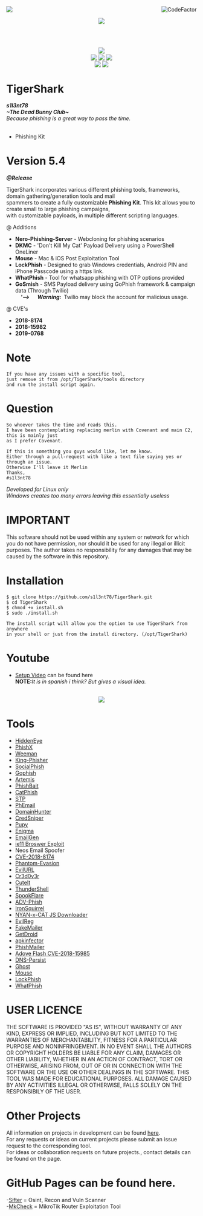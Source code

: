 <img align="left" src="https://img.shields.io/badge/Author-s1l3nt78-blueviolet">
<img align="right" src="https://www.codefactor.io/repository/github/s1l3nt78/sifter/badge" alt="CodeFactor"><br/>
<p align="center"><img align="center" src="https://img.shields.io/badge/Collective-The_Dead_Bunny_Club-green"></p>
<br />
<br />
<p align="center">
 <img align="center" src="https://raw.githubusercontent.com/s1l3nt78/s1l3nt78.github.io/master/TigerShark/tigershark-Release.PNG">
 <br>
 <img align="center" src="https://img.shields.io/github/issues/s1l3nt78/TigerShark">
 <img align="center" src="https://img.shields.io/github/forks/s1l3nt78/TigerShark">
 <img align="center" src="https://img.shields.io/github/stars/s1l3nt78/TigerShark">
 <br />
 <img align="center" src="https://img.shields.io/badge/Build-Release-orange">
 <img align="center" src="https://img.shields.io/badge/Version-5.4-red">
 <!--<br>
 <img align="center" src="https://img.shields.io/badge/Revision-1-green">
--></p>


# TigerShark
<strong><em>s1l3nt78</strong>
 <br>
<strong><em>~The Dead Bunny Club~</em></strong>
 <br>
 Because phishing is a great way to pass the time.</em>
<br>
<br>

- Phishing Kit

# Version 5.4
<strong><em>@Release
<!-- <br />
@ Revision 1-->
 </em></strong>

TigerShark incorporates various different phishing tools, frameworks, domain gathering/generation tools and mail <br>
spammers to create a fully customizable <strong>Phishing Kit</strong>. This kit allows you to create small to large phishing campaigns, <br>
with customizable payloads, in multiple different scripting languages.


@ Additions
- <strong>Nero-Phishing-Server</strong> - Webcloning for phishing scenarios
- <strong>DKMC</strong> - 'Don't Kill My Cat' Payload Delivery using a PowerShell OneLiner
- <strong>Mouse</strong> - Mac & iOS Post Exploitation Tool
- <strong>LockPhish</strong> - Designed to grab Windows credentials, Android PIN and iPhone Passcode using a https link.
- <strong>WhatPhish</strong> - Tool for whatsapp phishing with OTP options provided 
- <strong>GoSmish</strong> - SMS Payload delivery using GoPhish framework & campaign data (Through Twilio)<br />
&emsp;<strong><em>'-->&emsp;&ensp;Warning:</em></strong>&ensp;Twilio may block the account for malicious usage.

@ CVE's
- <strong>2018-8174</strong>
- <strong>2018-15982</strong>
- <strong>2019-0768</strong>


# Note

    If you have any issues with a specific tool, 
    just remove it from /opt/TigerShark/tools directory
    and run the install script again.

# Question

    So whoever takes the time and reads this.
    I have been contemplating replacing merlin with Covenant and main C2, this is mainly just
    as I prefer Covenant.

    If this is something you guys would like, let me know. 
    Either through a pull-request with like a text file saying yes or through an issue.
    Otherwise I'll leave it Merlin
    Thanks,
    #s1l3nt78


<em>Developed for Linux only</em>
<br />
<em>Windows creates too many errors leaving this essentially useless</em>


# IMPORTANT

This software should not be used within any system or
network for which you do not have permission, nor should
it be used for any illegal or illicit purposes. The author
takes no responsibility for any damages that may be caused
by the software in this repository.

# Installation

    $ git clone https://github.com/s1l3nt78/TigerShark.git
    $ cd TigerShark
    $ chmod +x install.sh
    $ sudo ./install.sh
    
    The install script will allow you the option to use TigerShark from anywhere 
    in your shell or just from the install directory. (/opt/TigerShark)

# Youtube
- <a href="https://www.youtube.com/watch?v=wuKsn2752UY&t=317s">Setup Video</a> can be found here<br />
<strong>NOTE:</strong><em>It is in spanish i think? But gives a visual idea.<br />
<br /></em>

<p align="center">
        <img align="center" src="https://raw.githubusercontent.com/s1l3nt78/TigerShark/master/docs/3.PNG">
</p>


# Tools

- <a href="https://github.com/Soldie/HiddenEye-DarkSecDevelopers">HiddenEye</a>
- <a href="https://github.com/rezaaksa/PhishX">PhishX</a>
- <a href="https://github.com/evait-security/weeman">Weeman</a>
- <a href="https://github.com/securestate/king-phisher">King-Phisher</a>
- <a href="https://github.com/UndeadSec/SocialFish">SocialPhish</a>
- <a href="https://github.com/gophish/gophish">Gophish</a>
- <a href="https://github.com/sweetsoftware/Artemis">Artemis</a>
- <a href="https://github.com/pan0pt1c0n/PhishBait">PhishBait</a>
- <a href="https://github.com/ring0lab/catphish">CatPhish</a>
- <a href="https://github.com/PowerScript/STPv">STP</a>
- <a href="https://github.com/Dionach/PhEmail">PhEmail</a>
- <a href="https://github.com/threatexpress/domainhunter">DomainHunter</a>
- <a href="https://github.com/ustayready/CredSniper">CredSniper</a>
- <a href="https://github.com/n1nj4sec/pupy">Pupy</a>
- <a href="https://github.com/UndeadSec/Enigma">Enigma</a>
- <a href="https://github.com/navisecdelta/EmailGen">EmailGen</a>
- <a href="https://github.com/ruthlezs/ie11_vbscript_exploit">ie11 Broswer Exploit</a>
- Neos Email Spoofer
- <a href="https://github.com/Yt1g3r/CVE-2018-8174_EXP">CVE-2018-8174</a>
- <a href="https://github.com/oddcod3/Phantom-Evasion">Phantom-Evasion</a>
- <a href="https://github.com/UnDeadSec/EvilURL">EvilURL</a>
- <a href="https://github.com/D4Vinci/Cr3dOv3r">Cr3d0v3r</a>
- <a href="https://github.com/D4Vinci/Cuteit">CuteIt</a>
- <a href="https://github.com/Mr-Un1k0d3r/ThunderShell">ThunderShell</a>
- <a href="https://github.com/hlldz/SpookFlare">SpookFlare</a>
- <a href="https://github.com/Ignitetch/AdvPhishing">ADV-Phish</a>
- <a href="https://github.com/MRGEffitas/Ironsquirrel">IronSquirrel</a>
- <a href="https://github.com/NYAN-x-CAT/JS-Downloader">NYAN-x-CAT JS Downloader</a>
- <a href="https://github.com/thelinuxchoice/evilreg">EvilReg</a>
- <a href="https://github.com/Technowlogy-Pushpender/fakemailer">FakeMailer</a>
- <a href="https://github.com/khawabkashyap/getdroid">GetDroid</a>
- <a href="https://github.com/Technowlogy-Pushpender/apkinfector">apkinfector</a>
- <a href="https://github.com/BiZken/PhishMailer">PhishMailer</a>
- <a href="https://github.com/kphongagsorn/adobe-flash-cve2018-15982">Adove Flash CVE-2018-15985</a>
- <a href="https://github.com/0x09AL/DNS-Persist">DNS-Persist</a>
- <a href="https://github.com/entynetproject/ghost">Ghost</a>
- <a href="https://github.com/entynetproject/mouse">Mouse</a>
- <a href="https://github.com/JasonJerry/lockphish">LockPhish</a>
- <a href="https://github.com/Ignitetch/whatsapp-phishing">WhatPhish</a>

# USER LICENCE

THE SOFTWARE IS PROVIDED "AS IS", WITHOUT WARRANTY OF ANY KIND, EXPRESS OR
IMPLIED, INCLUDING BUT NOT LIMITED TO THE WARRANTIES OF MERCHANTABILITY,
FITNESS FOR A PARTICULAR PURPOSE AND NONINFRINGEMENT. IN NO EVENT SHALL THE
AUTHORS OR COPYRIGHT HOLDERS BE LIABLE FOR ANY CLAIM, DAMAGES OR OTHER
LIABILITY, WHETHER IN AN ACTION OF CONTRACT, TORT OR OTHERWISE, ARISING FROM,
OUT OF OR IN CONNECTION WITH THE SOFTWARE OR THE USE OR OTHER DEALINGS IN
THE SOFTWARE.
THIS TOOL WAS MADE FOR EDUCATIONAL PURPOSES. ALL DAMAGE CAUSED BY ANY ACTIVITIES 
ILLEGAL OR OTHERWISE, FALLS SOLELY ON THE RESPONSIBILY OF THE USER.
<br />

# Other Projects

All information on projects in development can be found <a href="https://s1l3nt78.github.io">here</a>. 
<br />
For any requests or ideas on current projects please submit an issue request to the corresponding tool.
<br />
For ideas or collaboration requests on future projects., contact details can be found on the page.
<br />

# GitHub Pages can be found here.

-<a href="https://s1l3nt78.github.io/sifter">Sifter</a> = Osint, Recon and Vuln Scanner
<br />
-<a href="https://s1l3nt78.github.io/MkCheck">MkCheck</a> = MikroTik Router Exploitation Tool
<br />
